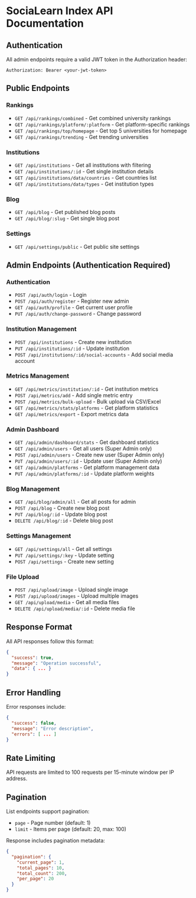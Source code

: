 # SociaLearn Index API Documentation

## Authentication
All admin endpoints require a valid JWT token in the Authorization header:
```
Authorization: Bearer <your-jwt-token>
```

## Public Endpoints

### Rankings
- `GET /api/rankings/combined` - Get combined university rankings
- `GET /api/rankings/platform/:platform` - Get platform-specific rankings
- `GET /api/rankings/top/homepage` - Get top 5 universities for homepage
- `GET /api/rankings/trending` - Get trending universities

### Institutions  
- `GET /api/institutions` - Get all institutions with filtering
- `GET /api/institutions/:id` - Get single institution details
- `GET /api/institutions/data/countries` - Get countries list
- `GET /api/institutions/data/types` - Get institution types

### Blog
- `GET /api/blog` - Get published blog posts
- `GET /api/blog/:slug` - Get single blog post

### Settings
- `GET /api/settings/public` - Get public site settings

## Admin Endpoints (Authentication Required)

### Authentication
- `POST /api/auth/login` - Login
- `POST /api/auth/register` - Register new admin
- `GET /api/auth/profile` - Get current user profile
- `PUT /api/auth/change-password` - Change password

### Institution Management  
- `POST /api/institutions` - Create new institution
- `PUT /api/institutions/:id` - Update institution
- `POST /api/institutions/:id/social-accounts` - Add social media account

### Metrics Management
- `GET /api/metrics/institution/:id` - Get institution metrics
- `POST /api/metrics/add` - Add single metric entry
- `POST /api/metrics/bulk-upload` - Bulk upload via CSV/Excel
- `GET /api/metrics/stats/platforms` - Get platform statistics
- `GET /api/metrics/export` - Export metrics data

### Admin Dashboard
- `GET /api/admin/dashboard/stats` - Get dashboard statistics
- `GET /api/admin/users` - Get all users (Super Admin only)
- `POST /api/admin/users` - Create new user (Super Admin only)
- `PUT /api/admin/users/:id` - Update user (Super Admin only)
- `GET /api/admin/platforms` - Get platform management data
- `PUT /api/admin/platforms/:id` - Update platform weights

### Blog Management
- `GET /api/blog/admin/all` - Get all posts for admin
- `POST /api/blog` - Create new blog post
- `PUT /api/blog/:id` - Update blog post
- `DELETE /api/blog/:id` - Delete blog post

### Settings Management
- `GET /api/settings/all` - Get all settings
- `PUT /api/settings/:key` - Update setting
- `POST /api/settings` - Create new setting

### File Upload
- `POST /api/upload/image` - Upload single image
- `POST /api/upload/images` - Upload multiple images
- `GET /api/upload/media` - Get all media files
- `DELETE /api/upload/media/:id` - Delete media file

## Response Format
All API responses follow this format:
```json
{
  "success": true,
  "message": "Operation successful",
  "data": { ... }
}
```

## Error Handling
Error responses include:
```json
{
  "success": false,
  "message": "Error description",
  "errors": [ ... ]
}
```

## Rate Limiting
API requests are limited to 100 requests per 15-minute window per IP address.

## Pagination
List endpoints support pagination:
- `page` - Page number (default: 1)
- `limit` - Items per page (default: 20, max: 100)

Response includes pagination metadata:
```json
{
  "pagination": {
    "current_page": 1,
    "total_pages": 10,
    "total_count": 200,
    "per_page": 20
  }
}
```
